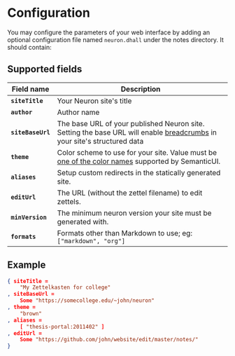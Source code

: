 # Configuration

You may configure the parameters of your web interface by adding an optional configuration file named `neuron.dhall` under the notes directory. It should contain:

## Supported fields

|Field name|Description|
|---|---|
|**`siteTitle`**|Your Neuron site's title|
|**`author`**|Author name|
|**`siteBaseUrl`**|The base URL of your published Neuron site. Setting the base URL will enable [breadcrumbs](https://developers.google.com/search/docs/data-types/breadcrumb) in your site's structured data|
|**`theme`**|Color scheme to use for your site. Value must be [one of the color names](https://semantic-ui.com/usage/theming.html#sitewide-defaults) supported by SemanticUI.|
|**`aliases`**|Setup custom redirects in the statically generated site.|
|**`editUrl`**|The URL (without the zettel filename) to edit zettels.|
|**`minVersion`**|The minimum neuron version your site must be generated with.|
|**`formats`**|Formats other than Markdown to use; eg: `["markdown", "org"]`|


## Example 

```json
{ siteTitle =
    "My Zettelkasten for college"
, siteBaseUrl =
    Some "https://somecollege.edu/~john/neuron"
, theme =
    "brown"
, aliases =
    [ "thesis-portal:2011402" ]
, editUrl =
    Some "https://github.com/john/website/edit/master/notes/"
}
```

